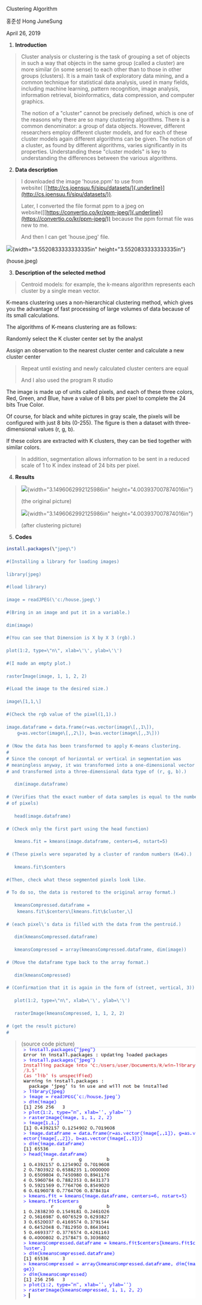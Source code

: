 ﻿Clustering Algorithm

홍준성 Hong JuneSung

April 26, 2019

1.  **Introduction**

> Cluster analysis or clustering is the task of grouping a set of
> objects in such a way that objects in the same group (called a
> cluster) are more similar (in some sense) to each other than to those
> in other groups (clusters). It is a main task of exploratory data
> mining, and a common technique for statistical data analysis, used in
> many fields, including machine learning, pattern recognition, image
> analysis, information retrieval, bioinformatics, data compression, and
> computer graphics.
>
> The notion of a \"cluster\" cannot be precisely defined, which is one
> of the reasons why there are so many clustering algorithms. There is a
> common denominator: a group of data objects. However, different
> researchers employ different cluster models, and for each of these
> cluster models again different algorithms can be given. The notion of
> a cluster, as found by different algorithms, varies significantly in
> its properties. Understanding these \"cluster models\" is key to
> understanding the differences between the various algorithms.

2.  **Data description**

> I downloaded the image 'house.ppm' to use from
> website( [[http://cs.joensuu.fi/sipu/datasets/]{.underline}](http://cs.joensuu.fi/sipu/datasets/)).
>
> Later, I converted the file format ppm to a jpeg on
> website([[https://convertio.co/kr/ppm-jpeg/]{.underline}](https://convertio.co/kr/ppm-jpeg/))
> because the ppm format file was new to me.
>
> And then I can get 'house.jpeg' file.

![](media/image1.jpeg){width="3.5520833333333335in"
height="3.5520833333333335in"}

(house.jpeg)

3.  **Description of the selected method**

> Centroid models: for example, the k-means algorithm represents each
> cluster by a single mean vector.

K-means clustering uses a non-hierarchical clustering method, which
gives you the advantage of fast processing of large volumes of data
because of its small calculations.

The algorithms of K-means clustering are as follows:

Randomly select the K cluster center set by the analyst

Assign an observation to the nearest cluster center and calculate a new
cluster center

> Repeat until existing and newly calculated cluster centers are equal
>
> And I also used the program R studio

The image is made up of units called pixels, and each of these three
colors, Red, Green, and Blue, have a value of 8 bits per pixel to
complete the 24 bits True Color.

Of course, for black and white pictures in gray scale, the pixels will
be configured with just 8 bits (0-255). The figure is then a dataset
with three-dimensional values (r, g, b).

If these colors are extracted with K clusters, they can be tied together
with similar colors.

> In addition, segmentation allows information to be sent in a reduced
> scale of 1 to K index instead of 24 bits per pixel.

4.  **Results**

> ![](media/image2.jpeg){width="3.1496062992125986in"
> height="4.003937007874016in"}
>
> (the original picture)
>
> ![](media/image3.jpeg){width="3.1496062992125986in"
> height="4.003937007874016in"}
>
> (after clustering picture)

5.  **Codes**
```r
install.packages(\"jpeg\")

#(Installing a library for loading images)

library(jpeg)

#(load library)

image = readJPEG(\'c:/house.jpeg\')

#(Bring in an image and put it in a variable.)

dim(image)

#(You can see that Dimension is X by X 3 (rgb).)

plot(1:2, type=\"n\", xlab=\'\', ylab=\'\')

#(I made an empty plot.)

rasterImage(image, 1, 1, 2, 2)

#(Load the image to the desired size.)

image\[1,1,\]

#(Check the rgb value of the pixel(1,1).)

image.dataframe = data.frame(r=as.vector(image\[,,1\]),
    g=as.vector(image\[,,2\]), b=as.vector(image\[,,3\]))

# (Now the data has been transformed to apply K-means clustering.
#
# Since the concept of horizontal or vertical in segmentation was
# meaningless anyway, it was transformed into a one-dimensional vector
# and transformed into a three-dimensional data type of (r, g, b).)

   dim(image.dataframe)

# (Verifies that the exact number of data samples is equal to the number
# of pixels)

   head(image.dataframe)

# (Check only the first part using the head function)

   kmeans.fit = kmeans(image.dataframe, centers=6, nstart=5)

# (These pixels were separated by a cluster of random numbers (K=6).)

   kmeans.fit\$centers

#(Then, check what these segmented pixels look like.

# To do so, the data is restored to the original array format.)

   kmeansCompressed.dataframe =
    kmeans.fit\$centers\[kmeans.fit\$cluster,\]

# (each pixel\'s data is filled with the data from the pentroid.)

   dim(kmeansCompressed.dataframe)

   kmeansCompressed = array(kmeansCompressed.dataframe, dim(image))

# (Move the dataframe type back to the array format.)

   dim(kmeansCompressed)

# (Confirmation that it is again in the form of (street, vertical, 3))

   plot(1:2, type=\"n\", xlab=\'\', ylab=\'\')

   rasterImage(kmeansCompressed, 1, 1, 2, 2)

# (get the result picture)
#


```

> (source code picture)
![code](./data_science_image_clustering/code.png)
